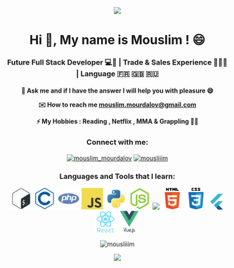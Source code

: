 <p align="center">
  <img width="600" src="https://i.ibb.co/8YyfQp5/t-l-chargement.png">
</p>

<h1 align="center">Hi 👋, My name is Mouslim ! 😄</h1>
<h3 align="center">Future Full Stack Developer 💻🚀 | Trade & Sales Experience 👨🏻‍💼 | Language 🇫🇷 🇬🇧 🇷🇺</h3>

<h4 align="center">
 💬 Ask me and if I have the answer I will help you with pleasure 😄

 ✉️ How to reach me **mouslim.mourdalov@gmail.com**

 ⚡ My Hobbies : **Reading , Netflix , MMA & Grappling 🥊🥋**
</h4>

<h3 align="center">Connect with me:</h3>
<p align="center">
<a href="https://www.linkedin.com/in/mouslim-mourdalov-95863320b/" target="blank"><img align="center" src="https://raw.githubusercontent.com/rahuldkjain/github-profile-readme-generator/master/src/images/icons/Social/linked-in-alt.svg" alt="mouslim_mourdalov" height="30" width="40" /></a>
<a href="https://instagram.com/mousliiim" target="blank"><img align="center" src="https://raw.githubusercontent.com/rahuldkjain/github-profile-readme-generator/master/src/images/icons/Social/instagram.svg" alt="mousliiim" height="30" width="40" /></a>
</p>

<h3 align="center">Languages and Tools that I learn:</h3>
<p align="center"> <img width=50 src="https://raw.githubusercontent.com/devicons/devicon/1119b9f84c0290e0f0b38982099a2bd027a48bf1/icons/bash/bash-original.svg"> <img width=50 src="https://raw.githubusercontent.com/devicons/devicon/1119b9f84c0290e0f0b38982099a2bd027a48bf1/icons/c/c-line.svg"> <img width=50 src="https://raw.githubusercontent.com/devicons/devicon/1119b9f84c0290e0f0b38982099a2bd027a48bf1/icons/php/php-plain.svg"> <img width=50 src="https://raw.githubusercontent.com/devicons/devicon/1119b9f84c0290e0f0b38982099a2bd027a48bf1/icons/javascript/javascript-original.svg"> <img width=50 src="https://raw.githubusercontent.com/devicons/devicon/1119b9f84c0290e0f0b38982099a2bd027a48bf1/icons/python/python-original.svg"> <img width=50 src="https://raw.githubusercontent.com/devicons/devicon/1119b9f84c0290e0f0b38982099a2bd027a48bf1/icons/nodejs/nodejs-original.svg"> <img width=50 src="https://seeklogo.com/images/S/symfony-logo-AA34C8FC16-seeklogo.com.png"> <img width=50 src="https://raw.githubusercontent.com/devicons/devicon/1119b9f84c0290e0f0b38982099a2bd027a48bf1/icons/html5/html5-original-wordmark.svg"> <img width=50 src="https://raw.githubusercontent.com/devicons/devicon/1119b9f84c0290e0f0b38982099a2bd027a48bf1/icons/css3/css3-original-wordmark.svg"> <img width=36 src="https://raw.githubusercontent.com/devicons/devicon/1119b9f84c0290e0f0b38982099a2bd027a48bf1/icons/flutter/flutter-original.svg"> <img width=50 src="https://raw.githubusercontent.com/devicons/devicon/1119b9f84c0290e0f0b38982099a2bd027a48bf1/icons/react/react-original-wordmark.svg"> <img width=50 src="https://raw.githubusercontent.com/devicons/devicon/1119b9f84c0290e0f0b38982099a2bd027a48bf1/icons/vuejs/vuejs-original-wordmark.svg"></p>

<p align="center">
  <img src="https://github-readme-stats.vercel.app/api/top-langs?username=mousliiim&show_icons=true&locale=en&layout=compact" alt="mousliiim" />
</p>
<p align="center">
<img src="https://github-readme-stats.vercel.app/api?username=mousliiim&show_icons=true&theme=github_dark" />
</p>
